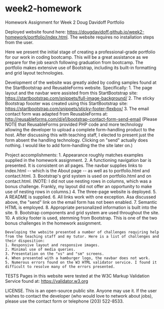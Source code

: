 # week2-homework
Homework Assignment for Week 2
Doug Davidoff Portfolio

Deployed website found here:
https://dougdavidoff.github.io/week2-homework/portfolio/index.html. The website requires no installation steps from the user.

Here we present the initial stage of creating a professional-grade portfolio for our work in coding bootcamp. This will be a great assistance as we prepare for the job search following graduation from bootcamp. The portfolio makes extensive use of Bootstrap, including its built-in formatting and grid layout technologies.

Development of the website was greatly aided by coding samples found at the StartBootstrap and ReusableForms website. Specifically:
    1. The page layout and the navbar were assisted from this StartBootstrap site:
    https://startbootstrap.com/snippets/full-image-background/
    2. The sticky Bootstrap foooter was created using this StartBootstrap site:
    https://startbootstrap.com/snippets/sticky-footer-flexbox/
    3. The email contact form was adapted from ReusableForms at:
    http://reusableforms.com/d/e1/bootstrap-contact-form-send-email
    (Please NOTE that ReusableForms provided PHP code and more technology allowing the developer to upload a complete form-handling product to the host. After discussing this with teaching staff, I elected to present just the form absent the handling technology. Clicking on "send" actually does nothing. I would like to add form-handling the the site later on.)

Project accomplishments:
    1. Appearance roughly matches examples supplied in the homework assignment.
    2. A functioning navigation bar is presented. It is consistent on all pages. The navbar supplies links to index.html -- which is the About page -- as well as to portfolio.html and contact.html.
    3. Bootstrap's grid system is used on portfolio.html and on contact.html. (NOTE: I did not use nesting rows in columns, which was a bonus challenge. Frankly, my layout did not offer an opportunity to make use of nesting rows in columns.)
    4. The three-page website is deployed.
    5. A README is supplied.
    6. All links work with one exception. Asa discussed above, the "send" link on the email form has not been enabled.
    7. Semantic HTML is employed.
    8. Appropriate personalized information is built into the site.
    9. Bootstrap components and grid system are used throughout the site.
    10. A sticky footer is used, stemming from Bootstrap. This is one of the two bonus challenges in the homework assignment.

    Developing the website presented a number of challenges requiring help from the teaching staff and my tutor. Here is a list of challenges and their disposition:
    1. Responsive layout and responsive images.
    2. Minimal use of media queries.
    3. Presentation on the "xs" and "sm" screens.
    4. When presented with a hamburger logo, the navbar does not work.
    5. Numerous errors found on the W3 HTML validator service. I found it difficult to resolve many of the errors presented.

TESTS
Pages in this website were tested at the W3C Markup Validation Service found at:
https://validator.w3.org

LICENSE.
This is an open-source public site. Anyone may use it. If the user wishes to contact the developer (who would love to network about jobs), please use the contact form or telephone (203) 522-8533.


